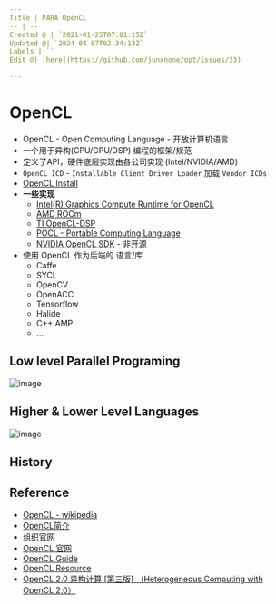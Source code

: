 ```yaml
---
Title | PARA OpenCL
-- | --
Created @ | `2021-01-25T07:01:15Z`
Updated @| `2024-04-07T02:34:13Z`
Labels | ``
Edit @| [here](https://github.com/junxnone/opt/issues/33)

---
```



# OpenCL 
- OpenCL - Open Computing Language - 开放计算机语言
- 一个用于异构(CPU/GPU/DSP) 编程的框架/规范
- 定义了API，硬件底层实现由各公司实现 (Intel/NVIDIA/AMD)
- `OpenCL ICD` - `Installable Client Driver Loader` 加载 `Vendor ICDs`
- [OpenCL Install](/OpenCL_Install)
- **一些实现**
  - [Intel(R) Graphics Compute Runtime for OpenCL](https://github.com/intel/compute-runtime)
  - [AMD ROCm](https://rocmdocs.amd.com/en/latest/)
  - [TI OpenCL-DSP](https://downloads.ti.com/mctools/esd/docs/opencl/index.html)
  - [POCL -  Portable Computing Language](http://portablecl.org/)
  - [NVIDIA OpenCL SDK](https://developer.nvidia.com/opencl) - 非开源
- 使用 OpenCL 作为后端的 语言/库
  - Caffe
  - SYCL
  - OpenCV
  - OpenACC
  - Tensorflow
  - Halide
  - C++ AMP
  - ...


## Low level Parallel Programing

![image](https://user-images.githubusercontent.com/2216970/127420583-54ee5a20-aba8-494c-b673-b9b607fbdbc8.png)

## Higher & Lower Level Languages

![image](https://user-images.githubusercontent.com/2216970/127420728-9ddc8970-7c55-4b52-935f-06756bb046c7.png)


## History


## Reference
- [OpenCL - wikipedia](https://en.wikipedia.org/wiki/OpenCL)
- [OpenCL简介](https://blog.csdn.net/XianBT/article/details/18914273)
- [组织官网](http://www.khronos.org/)
- [OpenCL 官网](https://www.khronos.org/opencl/)
- [OpenCL Guide](https://github.com/KhronosGroup/OpenCL-Guide)
- [OpenCL Resource](https://www.khronos.org/opencl/resources)
- [OpenCL 2.0 异构计算 [第三版] （Heterogeneous Computing with OpenCL 2.0）](https://www.bookstack.cn/books/Heterogeneous-Computing-with-OpenCL-2.0)
